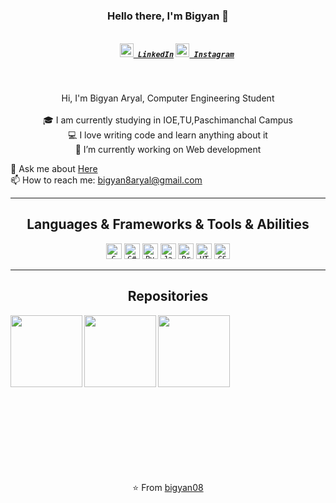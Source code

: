 
<h3 align="center">Hello there, I'm Bigyan 👋</h3>
<h5 align="center">
  <code>
    <a href="https://www.linkedin.com/in/bigyan-aryal-2b4869295/" title="LinkedIn"><img width="22" src="https://github.com/zumrudu-anka/zumrudu-anka/blob/master/images/linkedin.svg"> LinkedIn</a></code>
  <code><a href="https://www.instagram.com/bigyan_aryal8/" title="Instagram Profile"><img width="22" src="https://github.com/zumrudu-anka/zumrudu-anka/blob/master/images/instagram.svg"> Instagram</a></code>
</h5>
<br>
<p align="center">
  Hi, I'm Bigyan Aryal, Computer Engineering Student
  <br>
  <br>
  🎓 I am currently studying in IOE,TU,Paschimanchal Campus
  <br>
  💻 I love writing code and learn anything about it
  <br>
  🔬 I’m currently working on Web development 

  💬 Ask me about <a href="https://github.com/bigyan08/bigyan08/issues" title="Issues">Here</a>
  <br>
  📫 How to reach me: <a href="mailto: bigyan8aryal@gmail.com">bigyan8aryal@gmail.com</a>
</p>

<hr>

<h2 align="center">Languages & Frameworks & Tools & Abilities</h2>

<p align="center">
  <code><img title="C" height="25" src="https://github.com/zumrudu-anka/zumrudu-anka/blob/master/images/c.svg"></code>
  <code><img title="C#" height="25" src="https://github.com/zumrudu-anka/zumrudu-anka/blob/master/images/cSharp.svg"></code>
  <code><img title="Python" height="25" src="https://github.com/zumrudu-anka/zumrudu-anka/blob/master/images/python.svg"></code>
  <code><img title="Javascript" height="25" src="https://github.com/zumrudu-anka/zumrudu-anka/blob/master/images/javascript.svg"></code>
  <code><img title="Problem Solving" height="25" src="https://github.com/zumrudu-anka/zumrudu-anka/blob/master/images/problemSolving.png"></code>
  <code><img title="HTML5" height="25" src="https://github.com/zumrudu-anka/zumrudu-anka/blob/master/images/html5.svg"></code>
  <code><img title="CSS" height="25" src="https://github.com/zumrudu-anka/zumrudu-anka/blob/master/images/css.svg"></code>
</p>

<hr>




<h2 align="center">Repositories</h2>

<p width="100%" align="center">
  <a align="left" href="https://github.com/bigyan08/jarvis_AI" title="(not)AI Voice Assistant"><img align="left" height="115" src="https://github-readme-stats.vercel.app/api/pin/?username=bigyan08&repo=jarvis_AI&theme=gotham"></a>
</p>
<p width="100%" align="center">
  <a align="left" href="https://github.com/bigyan08/bigyan08.github.io" title="bigyan08.github.io"><img align="left" height="115" src="https://github-readme-stats.vercel.app/api/pin/?username=bigyan08&repo=bigyan08.github.io&theme=gotham"></a>
</p>
<p width="100%" align="center">
  <a align="left" href="https://github.com/bigyan08/insecure_password_manager" title="Password Manager Using Python"><img align="left" height="115" src="https://github-readme-stats.vercel.app/api/pin/?username=bigyan08&repo=insecure_password_manager&theme=gotham"></a>
</p>
<br>


<br><br><br><br><br><br><br><br><br><br><br><br><br>

<p align = "center">
    ⭐️ From <a href="https://github.com/bigyan08/">bigyan08</a>
</p>
<!--
**bigyan08/bigyan08** is a ✨ _special_ ✨ repository because its `README.md` (this file) appears on your GitHub profile.

Here are some ideas to get you started:

- 🔭 I’m currently working on ...
- 🌱 I’m currently learning ...
- 👯 I’m looking to collaborate on ...
- 🤔 I’m looking for help with ...
- 💬 Ask me about ...
- 📫 How to reach me: ...
- 😄 Pronouns: ...
- ⚡ Fun fact: ...
-->
